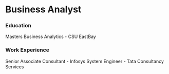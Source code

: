 # Business Analyst

### Education
Masters Business Analytics - CSU EastBay


### Work Experience
Senior Associate Consultant - Infosys
System Engineer - Tata Consultancy Services
